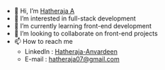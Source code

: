 - 👋 Hi, I’m [Hatheraja A](https://github.com/hathe-raja)
- 👀 I’m interested in full-stack development
- 🌱 I’m currently learning front-end development
- 💞️ I’m looking to collaborate on front-end projects
- 📫 How to reach me 
  - LinkedIn  : [Hatheraja-Anvardeen](https://linkedin.com/in/yourusername)
  - E-mail    : hatheraja07@gmail.com

<!---
hathe-raja/hathe-raja is a ✨ special ✨ repository because its `README.md` (this file) appears on your GitHub profile.
You can click the Preview link to take a look at your changes.
--->
